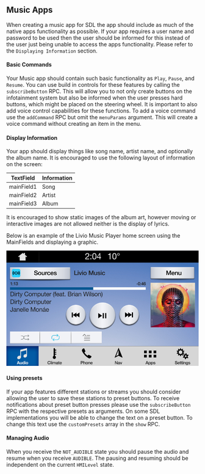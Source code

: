 ## Music Apps

When creating a music app for SDL the app should include as much of the native apps functionality as possible. If your app requires a user name and password to be used then the user should be informed for this instead of the user just being unable to access the apps functionality. Please refer to the `Displaying Information` section.

#### Basic Commands

Your Music app should contain such basic functionality as `Play`, `Pause`, and `Resume`. You can use build in controls for these features by calling the `subscribeButton` RPC. This will allow you to not only create buttons on the infotainment system but also be informed when the user presses hard buttons, which might be placed on the steering wheel. It is important to also add voice control capabilities for these functions. To add a voice command use the `addCommand` RPC but omit the `menuParams` argument. This will create a voice command without creating an item in the menu.


#### Display Information

Your app should display things like song name, artist name, and optionally the album name. It is encouraged to use the following layout of information on the screen:

TextField  | Information
-----------|-------------
mainField1 | Song
mainField2 | Artist
mainField3 | Album

It is encouraged to show static images of the album art, however moving or interactive images are not allowed neither is the display of lyrics.


Below is an example of the Livio Music Player home screen using the MainFields and displaying a graphic.

![Livio Music Screenshot](assets/LivioMusicPlayer.png)

#### Using presets

If your app features different stations or streams you should consider allowing the user to save these stations to preset buttons. To receive notifications about preset button presses please use the `subscribeButton` RPC with the respective presets as arguments. On some SDL implementations you will be able to change the text on a preset button. To change this text use the `customPresets` array in the `show` RPC.

#### Managing Audio
When you receive the `NOT_AUDIBLE` state you should pause the audio and resume when you receive `AUDIBLE`. The pausing and resuming should be independent on the current `HMILevel` state.

